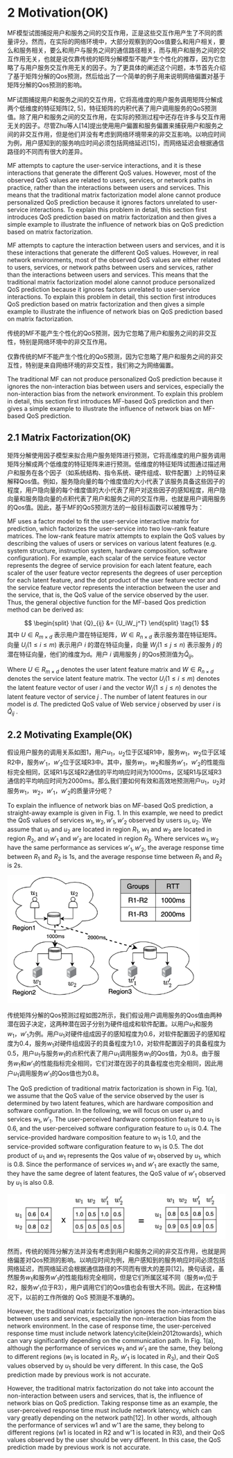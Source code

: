# 2 Motivation(OK)

MF模型试图捕捉用户和服务之间的交互作用，正是这些交互作用产生了不同的质量评分。然而，在实际的网络环境中，大部分观察到的Qos值要么和用户相关，要么和服务相关，要么和用户与服务之间的通信路径相关，而与用户和服务之间的交互作用无关，也就是说仅靠传统的矩阵分解模型不能产生个性化的推荐，因为它忽略了与用户服务交互作用无关的因子。为了更具体的阐述这个问题，本节首先介绍了基于矩阵分解的Qos预测，然后给出了一个简单的例子用来说明网络偏置对基于矩阵分解的Qos预测的影响。



MF试图捕捉用户和服务之间的交互作用，它将高维度的用户服务调用矩阵分解成两个低维度的特征矩阵[2, 5]，特征矩阵的内积代表了用户调用服务的QoS预测值。除了用户和服务之间的交互作用，在实际的预测过程中还存在许多与交互作用无关的因子。尽管Zhu等人[14]提出使用用户偏置和服务偏置来捕获用户和服务之间的非交互作用，但是他们并没有考虑到网络环境带来的非交互影响。以响应时间为例，用户感知到的服务响应时间必须包括网络延迟[15]，而网络延迟会根据通信路径的不同而有很大的差异。

MF attempts to capture the user-service interactions, and it is these interactions that generate the different QoS values. However, most of the observed QoS values are related to users, services, or network paths in practice, rather than the interactions between users and services. This means that the traditional matrix factorization model alone cannot produce personalized QoS prediction because it ignores factors unrelated to user-service interactions. To explain this problem in detail, this section first introduces QoS prediction based on matrix factorization and then gives a simple example to illustrate the influence of network bias on QoS prediction based on matrix factorization.



MF attempts to capture the interaction between users and services, and it is these interactions that generate the different QoS values. However, in real network environments, most of the observed QoS values are either related to users, services, or network paths between users and services, rather than the interactions between users and services. This means that the traditional matrix factorization model alone cannot produce personalized QoS prediction because it ignores factors unrelated to user-service interactions. To explain this problem in detail, this section first introduces QoS prediction based on matrix factorization and then gives a simple example to illustrate the influence of network bias on QoS prediction based on matrix factorization.



传统的MF不能产生个性化的QoS预测，因为它忽略了用户和服务之间的非交互性，特别是网络环境中的非交互作用。

仅靠传统的MF不能产生个性化的QoS预测，因为它忽略了用户和服务之间的非交互性，特别是来自网络环境的非交互性，我们称之为网络偏置。

The traditional MF can not produce personalized QoS prediction because it ignores the non-interaction bias between users and services, especially the non-interaction bias from the network environment. To explain this problem in detail, this section first introduces MF-based QoS prediction and then gives a simple example to illustrate the influence of network bias on MF-based QoS prediction.

## 2.1 Matrix Factorization(OK)

矩阵分解使用因子模型来拟合用户服务矩阵进行预测，它将高维度的用户服务调用矩阵分解成两个低维度的特征矩阵来进行预测。低维度的特征矩阵试图通过描述用户和服务在各个因子（如系统结构、指令系统、硬件组成、软件配置）上的特征来解释Qos值。例如，服务隐向量的每个维度值的大小代表了该服务具备这些因子的程度，用户隐向量的每个维度值的大小代表了用户对这些因子的感知程度，用户隐向量和服务隐向量的点积代表了用户和服务之间的交互作用，也就是用户调用服务的Qos值。因此，基于MF的QoS预测方法的一般目标函数可以被推导为：

MF uses a factor model to fit the user-service interactive matrix for prediction, which factorizes the user-service into two low-rank feature matrices. The low-rank feature matrix attempts to explain the QoS values by describing the values of users or services on various latent features (e.g. system structure, instruction system, hardware composition, software configuration). For example, each scalar of the service feature vector represents the degree of service provision for each latent feature, each scaler of the user feature vector represents the degrees of user perception for each latent feature, and the dot product of the user feature vector and the service feature vector represents the interaction between the user and the service, that is, the QoS value of the service observed by the user. Thus, the general objective function for the MF-based Qos prediction method can be derived as:

$$
\begin{split}
\hat {Q}_{ij} &= {U_iW_j^T}
\end{split}
\tag{1}
$$
其中 $U \in R_{m \times d}$ 表示用户潜在特征矩阵，$W \in R_{n \times d}$ 表示服务潜在特征矩阵。向量 $U_i (1\le i\le m)$ 表示用户 $i$ 的潜在特征向量，向量 $W_j (1\le j\le n)$ 表示服务 $j$ 的潜在特征向量，他们的维度为d。用户 $i$ 调用服务 $j$ 的Qos预测值为$\hat{Q}_{ij}$。



Where $U \in R_{m \times d}$ denotes the user latent feature matrix and $W \in R_{n \times d}$ denotes the service latent feature matrix. The vector $U_i (1\le i\le m)$ denotes the latent feature vector of user $i$ and the vector $W_j (1\le j\le n)$ denotes the latent feature vector of service $j$ . The number of latent features in our model is $d$. The predicted QoS value of Web service $j$ observed by user $i$ is $\hat{Q}_{ij}$ .



## 2.2 Motivating Example(OK)

假设用户服务的调用关系如图1，用户$u_1$，$u_2$位于区域R1中，服务$w_1$，$w_2$位于区域R2中，服务$w'_1$，$w'_2$位于区域R3中。其中，服务$w_1$，$w_2$和服务$w'_1$，$w'_2$的性能指标完全相同，区域R1与区域R2通信的平均响应时间为1000ms，区域R1与区域R3通信的平均响应时间为2000ms。那么我们要如何有效和高效地预测用户$u_1$，$u_2$对服务$w_1$，$w_2$，$w'_1$，$w'_2$的质量评分呢？

To explain the influence of network bias on MF-based QoS prediction, a straight-away example is given in Fig. 1. In this example, we need to predict the QoS values of services $w_1, w_2, w'_1, w'_2$ observed by users $u_1, u_2$. We assume that $u_1$ and $u_2$ are located in region $R_1$, $w_1$ and $w_2$ are located in region $R_2$, and $w'_1$ and $w'_2$ are located in region $R_3$. Where services $w_1, w_2$ have the same performance as services $w'_1, w'_2$, the average response time between $R_1$ and $R_2$ is 1s, and the average response time between $R_1$ and $R_2$ is 2s.



<img src="image-20220221203024259.png" alt="image-20220221203024259" style="zoom: 67%;" />

传统矩阵分解的Qos预测过程如图2所示，我们假设用户调用服务的Qos值由两种潜在因子决定，这两种潜在因子分别为硬件组成和软件配置。以用户$u_1$和服务$w_1$，$w'_1$为例。用户$u_1$对硬件组成因子的感知程度为0.6，对软件配置因子的感知程度为0.4，服务$w_1$对硬件组成因子的具备程度为1.0，对软件配置因子的具备程度为0.5，用户$u_1$与服务$w_1$的点积代表了用户$u_1$调用服务$w_1$的Qos值，为0.8。由于服务$w_1$和$w'_1$的性能指标完全相同，它们对潜在因子的具备程度也完全相同，因此用户$u_1$调用服务$w'_1$的Qos值也为0.8。 



The QoS prediction of traditional matrix factorization is shown in Fig. 1(a), we assume that the QoS value of the service observed by the user is determined by two latent features, which are hardware composition and software configuration. In the following, we will focus on user $u_1$ and services $w_1, w'_1$. The user-perceived hardware composition feature to $u_1$ is 0.6, and the user-perceived software configuration feature to $u_1$ is 0.4. The service-provided hardware composition feature to $w_1$ is 1.0, and the service-provided software configuration feature to $w_1$ is 0.5. The dot product of $u_1$ and $w_1$ represents the Qos value of $w_1$ observed by $u_1$, which is 0.8. Since the performance of services $w_1$ and $w'_1$ are exactly the same, they have the same degree of latent features, the QoS value of $w'_1$ observed by  $u_1$ is also 0.8.





<img src="image-20220207115302267.png" alt="image-20220207115302267" style="zoom: 67%;" />

然而，传统的矩阵分解方法并没有考虑到用户和服务之间的非交互作用，也就是网络偏差对Qos预测的影响。以响应时间为例，用户感知到的服务响应时间必须包括网络延迟，而网络延迟会根据通信路径的不同而有很大的差异[12]。换句话说，虽然服务$w_1$和服务$w'_1$的性能指标完全相同，但是它们所属区域不同（服务$w_1$位于R2，服务$w'_1$位于R3），用户调用它们的Qos值也会有很大不同。因此，在这种情况下，以前的工作所做的 QoS 预测是不准确的。

However, the traditional matrix factorization ignores the non-interaction bias between users and services, especially the non-interaction bias from the network environment. In the case of response time, the user-perceived response time must include network latency\cite{klein2012towards}, which can vary significantly depending on the communication path. In Fig. 1(a), although the performance of services $w_1$ and $w'_1$ are the same, they belong to different regions ($w_1$ is located in $R_2$, $w'_1$ is located in $R_3$), and their QoS values observed by $u_1$ should be very different. In this case, the QoS prediction made by previous work is not accurate.





However, the traditional matrix factorization do not take into account the non-interaction between users and services, that is, the influence of network bias on QoS prediction. Taking response time as an example, the user-perceived response time must include network latency, which can vary greatly depending on the network path[12]. In other words, although the performance of services w1 and w'1 are the same, they belong to different regions (w1 is located in R2 and w'1 is located in R3), and their QoS values observed by the user should be very different. In this case, the QoS prediction made by previous work is not accurate.
